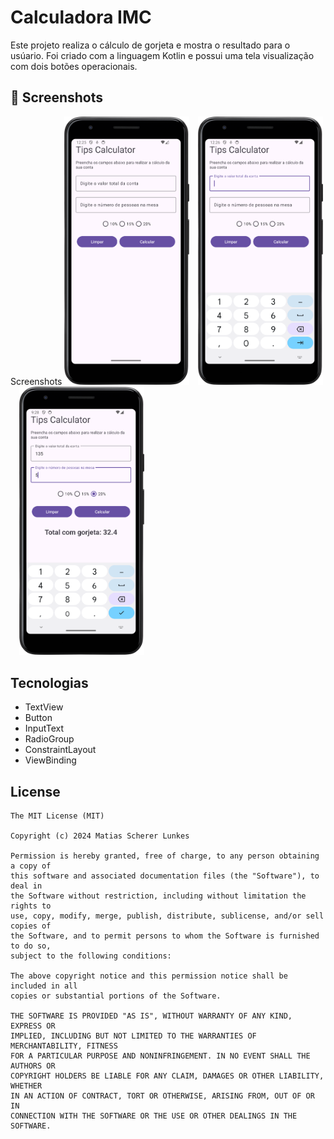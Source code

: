 # Calculadora IMC
Este projeto realiza o cálculo de gorjeta e mostra o resultado para o usúario. 
Foi criado com a linguagem Kotlin e possui uma tela visualização com dois botões operacionais.

## :camera_flash: Screenshots
<!-- You can add more screenshots here if you like -->
Screenshots
<img src="/assets/image1.png" width="200">&emsp;<img src="/assets/image2.png" width="200">&emsp;<img src="/assets/image3.png" width="200">

## Tecnologias
- TextView
- Button
- InputText
- RadioGroup
- ConstraintLayout
- ViewBinding



## License
```
The MIT License (MIT)

Copyright (c) 2024 Matias Scherer Lunkes

Permission is hereby granted, free of charge, to any person obtaining a copy of
this software and associated documentation files (the "Software"), to deal in
the Software without restriction, including without limitation the rights to
use, copy, modify, merge, publish, distribute, sublicense, and/or sell copies of
the Software, and to permit persons to whom the Software is furnished to do so,
subject to the following conditions:

The above copyright notice and this permission notice shall be included in all
copies or substantial portions of the Software.

THE SOFTWARE IS PROVIDED "AS IS", WITHOUT WARRANTY OF ANY KIND, EXPRESS OR
IMPLIED, INCLUDING BUT NOT LIMITED TO THE WARRANTIES OF MERCHANTABILITY, FITNESS
FOR A PARTICULAR PURPOSE AND NONINFRINGEMENT. IN NO EVENT SHALL THE AUTHORS OR
COPYRIGHT HOLDERS BE LIABLE FOR ANY CLAIM, DAMAGES OR OTHER LIABILITY, WHETHER
IN AN ACTION OF CONTRACT, TORT OR OTHERWISE, ARISING FROM, OUT OF OR IN
CONNECTION WITH THE SOFTWARE OR THE USE OR OTHER DEALINGS IN THE SOFTWARE.
```
